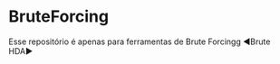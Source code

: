 <h1><b>BruteForcing</b></h1>

Esse repositório é apenas para ferramentas de Brute Forcingg ◄Brute HDA►
